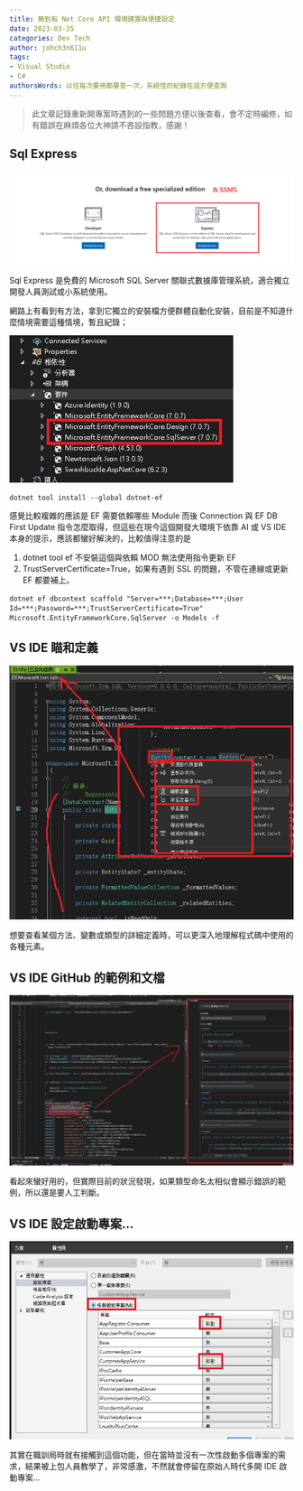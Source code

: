 ```yaml
---
title: 無到有 Net Core API 環境建置與便捷設定
date: 2023-03-25
categories: Dev Tech
author: johch3n611u
tags:
- Visual Studio
- C#
authorsWords: 以往每次要用都要查一次，系統性的紀錄在這方便查詢
---
```


> 此文章記錄重新開專案時遇到的一些問題方便以後查看，會不定時編修，如有錯誤在麻煩各位大神請不吝設指教，感謝！

## Sql Express

![sql-express](/assets/img/sql-express.png)

Sql Express 是免費的 Microsoft SQL Server 關聯式數據庫管理系統，適合獨立開發人員測試或小系統使用。

網路上有看到有方法，拿到它獨立的安裝檔方便群體自動化安裝，目前是不知道什麼情境需要這種情境，暫且紀錄；

![ef-dependency-mod](/assets/img/ef-dependency-mod.jpg)

`dotnet tool install --global dotnet-ef`

感覺比較複雜的應該是 EF 需要依賴哪些 Module 而後 Connection 與 EF DB First Update 指令怎麼取得，但這些在現今這個開發大環境下依靠 AI 或 VS IDE 本身的提示，應該都蠻好解決的，比較值得注意的是 

1. dotnet tool ef 不安裝這個與依賴 MOD 無法使用指令更新 EF
2. TrustServerCertificate=True，如果有遇到 SSL 的問題，不管在連線或更新 EF 都要補上。

`dotnet ef dbcontext scaffold "Server=***;Database=***;User Id=***;Password=***;TrustServerCertificate=True" Microsoft.EntityFrameworkCore.SqlServer -o Models -f`

## VS IDE 瞄和定義

![vs-ide-definition](/assets/img/vs-ide-definition.png)

想要查看某個方法、變數或類型的詳細定義時，可以更深入地理解程式碼中使用的各種元素。

## VS IDE GitHub 的範例和文檔

![vs-ide-github-sample](/assets/img/vs-ide-github-sample.png)

看起來蠻好用的，但實際目前的狀況發現，如果類型命名太相似會顯示錯誤的範例，所以還是要人工判斷。

## VS IDE 設定啟動專案...

![vs-ide-muti-run-serve](/assets/img/vs-ide-muti-run-serve.jpg)

其實在職訓局時就有接觸到這個功能，但在當時並沒有一次性啟動多個專案的需求，結果被上包人員教學了，非常感激，不然就會停留在原始人時代多開 IDE 啟動專案...
